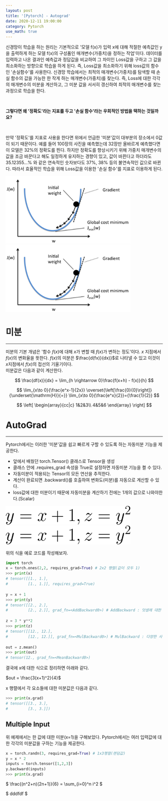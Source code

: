 ```yaml
---
layout: post
title: '[Pytorch] - Autograd'
date: 2020-12-11 19:00:00 
category: Pytorch
use_math: true
---
```

신경망이 학습을 하는 원리는 기본적으로 '모델 f(x)가 입력 x에 대해 적절한 예측값인 y을 출력하게 하는 모델 f(x)의 구성품인 매개변수(가중치)을 정하는 작업'이다. 데이터를 입력하고 나온 결과인 예측값과 정답값을 비교하여 그 차이인 Loss값을 구하고 그 값을 최소화하는 방향으로 학습을 하게 된다. 즉, Loss값을 최소화하기 위해 loss값의 함수인 '손실함수'를 사용한다.
신경망 학습에서는 최적의 매개변수(가중치)를 탐색할 때 손실 함수의 값을 가능한 한 작게 하는 매개변수(가중치)를 찾는다. 즉, Loss에 대한 각각의 매개변수의 미분을 계산하고, 그 미분 값을 서서히 갱신하여 최적의 매개변수를 찾는 과정으로 학습을 한다.

<br>

**그렇다면 왜 '정확도'라는 지표를 두고 '손실 함수'라는 우회적인 방법을 택하는 것일까요?**

<br>

만약 '정확도'를 지표로 사용을 한다면 위에서 언급한 '미분'값이 대부분의 장소에서 0값이 되기 때문이다. 예를 들어 100장의 사진을 예측했는데 32장만 올바르게 예측했다면 이 모델은 32%의 정확도를 띈다. 하지만 정확도를 향상시키기 위해 가중치 매개변수의 값을 조금 바꾼다고 해도 일정하게 유지하는 경향이 있고, 값이 바뀐다고 하더라도 35.12355...% 와 같은 연속적인 숫자보다도 37%, 38% 등의 불연속적인 값으로 바뀐다.
따라서 효율적인 학습을 위해 Loss값을 이용한 '손실 함수'를 지표로 이용하게 된다.

<img  src="/public/img/pytorch/gradient-descent-graph.png" width="400" style='margin: 0px auto;'/>
<img  src="../public/img/pytorch/gradient-descent-graph.png" width="400" style='margin: 0px auto;'/>

# 미분
<hr>

미분의 기본 개념은 '함수 $f(x)$에 대해 $x$가 변할 때 $f(x)$가 변하는 정도'이다. $x$ 지점에서 $f(x)$의 변화율을 뜻한다. $f(x)$의 미분은 $\frac{d(fx)}{dx)}$로 나타낼 수 있고 이것이 $x$지점에서 $f(x)$의 접선의 기울기이다.
<br>
미분값은 다음과 같이 계산한다.

$$
\frac{df(x)}{dx} = \lim_{h \rightarrow 0}\frac{f(x+h) - f(x)}{h}
$$

$$
\lim_{x\to 0}{\frac{e^x-1}{2x}}
\overset{\left[\frac{0}{0}\right]}{\underset{\mathrm{H}}{=}}
\lim_{x\to 0}{\frac{e^x}{2}}={\frac{1}{2}}
$$

$$ 
\left[
\begin{array}{cc|c}
  1&2&3\\
  4&5&6
\end{array}
\right] 
$$


<span class='math-font'>
</span>






# AutoGrad
<hr>

Pytorch에서는 이러한 '미분'값을 쉽고 빠르게 구할 수 있도록 하는 자동미분 기능을 제공한다.
- 앞에서 배웠던 torch.Tensor() 클래스로 Tensor을 생성
- 클래스 안에 .requires_grad 속성을 True로 설정하면 자동미분 기능을 켤 수 있다.
- 자동미분이 적용되는 Tensor의 모든 연산을 추적한다.
- 계산이 완료되면 .backward()를 호출하여 변화도(미분)를 자동으로 계산할 수 있다.
- loss값에 대한 미분이기 때문에 자동미분을 계산하기 전에는 1개의 값으로 나와야한다.(Scalar)

<img class='center-image' src="/public/img/pytorch/eq1.png" width="400"/>
<img class='center-image' src="../public/img/pytorch/eq1.png" width="400"/>

<br>

위의 식을 예로 코드를 작성해보자.

```python
import torch
x = torch.ones(2,2, requires_grad=True) # 2x2 행렬(값이 모두 1)
>>> print(x)
# tensor([[1., 1.],
#         [1., 1.]], requires_grad=True)

y = x + 1 
>>> print(y)
# tensor([[2., 2.],
#         [2., 2.]], grad_fn=<AddBackward0>) # AddBackward : 덧셈에 대한 미분 추적

z = 3 * y**2
>>> print(z)
# tensor([[12., 12.],
#         [12., 12.]], grad_fn=<MulBackward0>) # MulBackward : 다양한 사칙연산에 대한 미분 추적

out = z.mean()
>>> print(out)
# tensor(12., grad_fn=<MeanBackward0>)
```

결국에 x에 대한 식으로 정리하면 아래와 같다.

<span class='math-font'> $out = \frac{3(x+1)^2}{4}$</span>

x 행렬에서 각 요소들에 대한 미분값은 다음과 같다.

```python
>>> print(x.grad)
# tensor([[3., 3.],
#         [3., 3.]])
```

## Multiple Input
위 예제에서는 한 값에 대한 미분(x=1)을 구해보았다. Pytorch에서는 여러 입력값에 대한 각각의 미분값을 구하는 기능을 제공한다.

```python
x = torch.randn(3, requires_grad=True) # 1x3행렬(랜덤값)
y = x * 2
inputs = torch.tensor([1,2,3])
y.backward(inputs)
>>> print(x.grad)

```

$
\frac{(n^2+n)(2n+1)}{6} = 
\sum_{i=0}^n i^2 
$

$
dddfdf
$


<br>
<br>
<br>
<br>
<br>
<br>
<br>
<br>
<br><br>
<br>
<br>
<br>
<br>
<br>
<br>
<br>
<br><br>
<br>
<br>
<br>
<br>
<br>
<br>
<br>
<br><br>
<br>
<br>
<br>
<br>
<br>
<br>
<br>
<br><br>
<br>
<br>
<br>
<br>
<br>
<br>
<br>
<br><br>
<br>
<br>
<br>
<br>
<br>
<br>
<br>
<br><br>
<br>
<br>
<br>
<br>
<br>
<br>
<br>
<br><br>
<br>
<br>
<br>
<br>
<br>
<br>
<br>
<br><br>
<br>
<br>
<br>
<br>
<br>
<br>
<br>
<br><br>
<br>
<br>
<br>
<br>
<br>
<br>
<br>
<br><br>
<br>
<br>
<br>
<br>
<br>
<br>
<br>
<br><br>
<br>
<br>
<br>
<br>
<br>
<br>
<br>
<br><br>
<br>
<br>
<br>
<br>
<br>
<br>
<br>
<br><br>
<br>
<br>
<br>
<br>
<br>
<br>
<br>
<br><br>
<br>
<br>
<br>
<br>
<br>
<br>
<br>
<br><br>
<br>
<br>
<br>
<br>
<br>
<br>
<br>
<br>